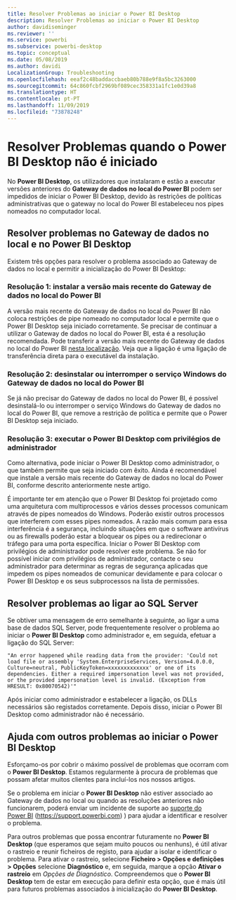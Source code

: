 ```yaml
---
title: Resolver Problemas ao iniciar o Power BI Desktop
description: Resolver Problemas ao iniciar o Power BI Desktop
author: davidiseminger
ms.reviewer: ''
ms.service: powerbi
ms.subservice: powerbi-desktop
ms.topic: conceptual
ms.date: 05/08/2019
ms.author: davidi
LocalizationGroup: Troubleshooting
ms.openlocfilehash: eeaf2c48baddaccbaeb80b788e9f8a5bc3263000
ms.sourcegitcommit: 64c860fcbf2969bf089cec358331a1fc1e0d39a8
ms.translationtype: HT
ms.contentlocale: pt-PT
ms.lasthandoff: 11/09/2019
ms.locfileid: "73878248"
---
```

# <a name="resolve-issues-when-power-bi-desktop-will-not-launch"></a>Resolver Problemas quando o Power BI Desktop não é iniciado
No **Power BI Desktop**, os utilizadores que instalaram e estão a executar versões anteriores do **Gateway de dados no local do Power BI** podem ser impedidos de iniciar o Power BI Desktop, devido às restrições de políticas administrativas que o gateway no local do Power BI estabeleceu nos pipes nomeados no computador local. 

## <a name="resolve-issues-with-the-on-premises-data-gateway-and-power-bi-desktop"></a>Resolver problemas no Gateway de dados no local e no Power BI Desktop
Existem três opções para resolver o problema associado ao Gateway de dados no local e permitir a inicialização do Power BI Desktop:

### <a name="resolution-1-install-the-latest-version-of-power-bi-on-premises-data-gateway"></a>Resolução 1: instalar a versão mais recente do Gateway de dados no local do Power BI
A versão mais recente do Gateway de dados no local do Power BI não coloca restrições de pipe nomeado no computador local e permite que o Power BI Desktop seja iniciado corretamente. Se precisar de continuar a utilizar o Gateway de dados no local do Power BI, esta é a resolução recomendada. Pode transferir a versão mais recente do Gateway de dados no local do Power BI [nesta localização](https://go.microsoft.com/fwlink/?LinkId=698863). Veja que a ligação é uma ligação de transferência direta para o executável da instalação.

### <a name="resolution-2-uninstall-or-stop-the-power-bi-on-premises-data-gateway-windows-service"></a>Resolução 2: desinstalar ou interromper o serviço Windows do Gateway de dados no local do Power BI
Se já não precisar do Gateway de dados no local do Power BI, é possível desinstalá-lo ou interromper o serviço Windows do Gateway de dados no local do Power BI, que remove a restrição de política e permite que o Power BI Desktop seja iniciado.

### <a name="resolution-3-run-power-bi-desktop-with-administrator-privilege"></a>Resolução 3: executar o Power BI Desktop com privilégios de administrador
Como alternativa, pode iniciar o Power BI Desktop como administrador, o que também permite que seja iniciado com êxito. Ainda é recomendável que instale a versão mais recente do Gateway de dados no local do Power BI, conforme descrito anteriormente neste artigo.

É importante ter em atenção que o Power BI Desktop foi projetado como uma arquitetura com multiprocessos e vários desses processos comunicam através de pipes nomeados do Windows. Poderão existir outros processos que interferem com esses pipes nomeados. A razão mais comum para essa interferência é a segurança, incluindo situações em que o software antivírus ou as firewalls poderão estar a bloquear os pipes ou a redirecionar o tráfego para uma porta específica. Iniciar o Power BI Desktop com privilégios de administrador pode resolver este problema. Se não for possível iniciar com privilégios de administrador, contacte o seu administrador para determinar as regras de segurança aplicadas que impedem os pipes nomeados de comunicar devidamente e para colocar o Power BI Desktop e os seus subprocessos na lista de permissões.

## <a name="resolve-issues-when-connecting-to-sql-server"></a>Resolver problemas ao ligar ao SQL Server
Se obtiver uma mensagem de erro semelhante à seguinte, ao ligar a uma base de dados SQL Server, pode frequentemente resolver o problema ao iniciar o **Power BI Desktop** como administrador e, em seguida, efetuar a ligação do SQL Server:

    "An error happened while reading data from the provider: 'Could not load file or assembly 'System.EnterpriseServices, Version=4.0.0.0, Culture=neutral, PublicKeyToken=xxxxxxxxxxxxx' or one of its dependencies. Either a required impersonation level was not provided, or the provided impersonation level is invalid. (Exception from HRESULT: 0x80070542)'"

Após iniciar como administrador e estabelecer a ligação, os DLLs necessários são registados corretamente. Depois disso, iniciar o Power BI Desktop como administrador não é necessário.

## <a name="help-with-other-issues-when-launching-power-bi-desktop"></a>Ajuda com outros problemas ao iniciar o Power BI Desktop
Esforçamo-os por cobrir o máximo possível de problemas que ocorram com o **Power BI Desktop**. Estamos regularmente à procura de problemas que possam afetar muitos clientes para incluí-los nos nossos artigos.

Se o problema em iniciar o **Power BI Desktop** não estiver associado ao Gateway de dados no local ou quando as resoluções anteriores não funcionarem, poderá enviar um incidente de suporte ao [suporte do Power BI](https://support.powerbi.com) (https://support.powerbi.com) ) para ajudar a identificar e resolver o problema.

Para outros problemas que possa encontrar futuramente no **Power BI Desktop** (que esperamos que sejam muito poucos ou nenhuns), é útil ativar o rastreio e reunir ficheiros de registo, para ajudar a isolar e identificar o problema. Para ativar o rastreio, selecione **Ficheiro > Opções e definições > Opções** selecione **Diagnóstico** e, em seguida, marque a opção **Ativar o rastreio** em *Opções de Diagnóstico*. Compreendemos que o **Power BI Desktop** tem de estar em execução para definir esta opção, que é mais útil para futuros problemas associados à inicialização do **Power BI Desktop**.

